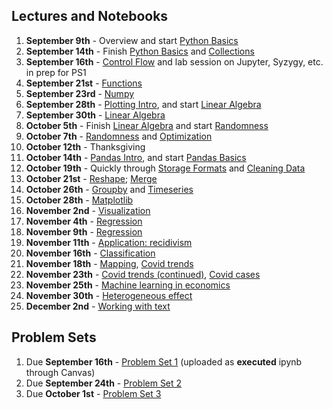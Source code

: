 ## Lectures and Notebooks
1. **September 9th** -  Overview and start [Python Basics](https://datascience.quantecon.org/python_fundamentals/basics.html)
2. **September 14th** - Finish [Python Basics](https://datascience.quantecon.org/python_fundamentals/basics.html) and [Collections](https://datascience.quantecon.org/python_fundamentals/collections.html)
3. **September 16th** - [Control Flow](https://datascience.quantecon.org/python_fundamentals/control_flow.html) and lab session on Jupyter, Syzygy, etc.  in prep for PS1
4. **September 21st** - [Functions](https://datascience.quantecon.org/python_fundamentals/functions.html)
5. **September 23rd** - [Numpy](https://datascience.quantecon.org/scientific/numpy_arrays.html)
6. **September 28th** - [Plotting Intro](https://datascience.quantecon.org/scientific/plotting.html), and start [Linear Algebra](https://datascience.quantecon.org/scientific/applied_linalg.html)
7. **September 30th** - [Linear Algebra](https://datascience.quantecon.org/scientific/applied_linalg.html)
8. **October 5th** - Finish [Linear Algebra](https://datascience.quantecon.org/scientific/applied_linalg.html) and start [Randomness](https://datascience.quantecon.org/scientific/randomness.html)
9. **October 7th** - [Randomness](https://datascience.quantecon.org/scientific/randomness.html) and [Optimization](https://datascience.quantecon.org/scientific/optimization.html)
10. **October 12th** - Thanksgiving
11. **October 14th** - [Pandas Intro](https://datascience.quantecon.org/pandas/intro.html), and start [Pandas Basics](https://datascience.quantecon.org/pandas/basics.html)
12. **October 19th** - Quickly through [Storage Formats](https://datascience.quantecon.org/pandas/storage_formats.html) and  [Cleaning Data](https://datascience.quantecon.org/pandas/data_clean.html)
13. **October 21st** - [Reshape](https://datascience.quantecon.org/pandas/reshape.html); [Merge](https://datascience.quantecon.org/pandas/merge.html)
14. **October 26th** - [Groupby](https://datascience.quantecon.org/pandas/groupby.html) and [Timeseries](https://datascience.quantecon.org/pandas/timeseries.html)
15. **October 28th** - [Matplotlib](https://datascience.quantecon.org/pandas/matplotlib.html)
16. **November 2nd** - [Visualization](https://datascience.quantecon.org/applications/visualization_rules.html)
17. **November 4th** - [Regression](https://datascience.quantecon.org/applications/regression.html)
18. **November 9th** - [Regression](https://datascience.quantecon.org/applications/regression.html)
19. **November 11th** - [Application: recidivism](https://datascience.quantecon.org/applications/recidivism.html)
20. **November 16th** - [Classification](https://datascience.quantecon.org/applications/classification.html)
21. **November 18th** - [Mapping](https://datascience.quantecon.org/applications/mapping.html), [Covid trends](https://github.com/ubcecon/ECON323_2020_Fall/blob/master/extra_notebooks/covid-trends.ipynb)
22. **November 23th** - [Covid trends (continued)](https://github.com/ubcecon/ECON323_2020_Fall/blob/master/extra_notebooks/covid-trends.ipynb), [Covid cases](https://github.com/ubcecon/ECON323_2020_Fall/blob/master/extra_notebooks/covid-cases.ipynb)
23. **November 25th** - [Machine learning in economics](https://datascience.quantecon.org/applications/ml_in_economics.html)
24. **November 30th** - [Heterogeneous effect](https://datascience.quantecon.org/applications/heterogeneity.html)
25. **December 2nd** - [Working with text](https://datascience.quantecon.org/applications/working_with_text.html)

## Problem Sets
1. Due **September 16th** - [Problem Set 1](https://datascience.quantecon.org/problem_sets/problem_set_1.html) (uploaded as **executed** ipynb through Canvas)
2. Due **September 24th** - [Problem Set 2](https://datascience.quantecon.org/problem_sets/problem_set_2.html)
3. Due **October 1st** - [Problem Set 3](https://datascience.quantecon.org/problem_sets/problem_set_3.html) 
<!-- 4. Due **October 11th** - [Problem Set 4](https://datascience.quantecon.org/problem_sets/problem_set_4.html) - Only quetsions 1, 3, 5, and 6 -->
<!-- 5. Due **November 4th** - [Problem Set 5](https://datascience.quantecon.org/problem_sets/problem_set_5.html) -->
<!-- 6. Due **November 16th** - [Problem Set 6](https://datascience.quantecon.org/problem_sets/problem_set_6.html) only questions 9 & 10, and [Problem Set 7](https://datascience.quantecon.org/problem_sets/problem_set_7.html) -->
<!-- 7. Due **April 6th** [Problem Set 8](https://datascience.quantecon.org/problem_sets/problem_set_8.html) or the exercises from [the covid prediction notebook](https://github.com/ubcecon/ECON323_2020/blob/master/extra_notebooks/covid-prediction.ipynb) -->

<!-- ## Lectures and Notebooks -->
<!-- 1. **January 6th** -  Overview + AV Train Wreck -->
<!-- 2. **January 8th** - [Python Basics](https://datascience.quantecon.org/python_fundamentals/basics.html) and start [Collections](https://datascience.quantecon.org/python_fundamentals/collections.html) -->
<!-- 3. **January 13th** - Finish [Collections](https://datascience.quantecon.org/python_fundamentals/collections.html) and lab session on Jupyter, Syzygy, etc.  in prep for PS1 -->
<!-- 4. ~~**January 15th** -snow day~~  -->
<!-- 5. **January 20th** - [Control Flow](https://datascience.quantecon.org/python_fundamentals/control_flow.html) and most of [Functions](https://datascience.quantecon.org/python_fundamentals/functions.html) -->
<!-- 6. **January 22nd** - Finish [Functions](https://datascience.quantecon.org/python_fundamentals/functions.html) and Production Function applications, and start [Numpy](https://datascience.quantecon.org/scientific/numpy_arrays.html) -->
<!-- 7. **January 27th** -  PS2 review, [Numpy](https://datascience.quantecon.org/scientific/numpy_arrays.html), [Plotting Intro](https://datascience.quantecon.org/scientific/plotting.html), and start [Linear Algebra](https://datascience.quantecon.org/scientific/applied_linalg.html) -->
<!-- 8. **January 29th** - [Linear Algebra](https://datascience.quantecon.org/scientific/applied_linalg.html) and start [Randomness](https://datascience.quantecon.org/scientific/randomness.html) -->
<!-- 9. **February 3rd** - [Randomness](https://datascience.quantecon.org/scientific/randomness.html) and [Optimization](https://datascience.quantecon.org/scientific/optimization.html) -->
<!-- 10. **February 5th** - [Pandas Intro](https://datascience.quantecon.org/pandas/intro.html), and start [Pandas Basics](https://datascience.quantecon.org/pandas/basics.html) -->
<!-- 11. **February 10th** - Quickly through [Storage Formats](https://datascience.quantecon.org/pandas/storage_formats.html) and  [Cleaning Data](https://datascience.quantecon.org/pandas/data_clean.html) -->
<!-- 12. **February 12th** - [Reshape](https://datascience.quantecon.org/pandas/reshape.html); [Merge](https://datascience.quantecon.org/pandas/merge.html) -->
<!-- 13. **February 17th/19th** - SPRING BREAK -->
<!-- 14. **February 24th** - [Groupby](https://datascience.quantecon.org/pandas/groupby.html) and [Timeseries](https://datascience.quantecon.org/pandas/timeseries.html) -->
<!-- 15. **February 26th** - (Paul takes over) - [Matplotlib](https://datascience.quantecon.org/pandas/matplotlib.html)   -->
<!-- 16. **March 2nd** - [Visualization](https://datascience.quantecon.org/applications/visualization_rules.html) -->
<!-- 17. **March 4th** - [Regression](https://datascience.quantecon.org/applications/regression.html) -->
<!-- 18. **March 9th** - [Regression](https://datascience.quantecon.org/applications/regression.html) -->
<!-- 19. **March 11th** - [Application: recidivism](https://datascience.quantecon.org/applications/recidivism.html) -->
<!-- 20. **March 16th** - [Classification](https://datascience.quantecon.org/applications/classification.html) -->
<!-- 21. **March 18th** - [Mapping](https://datascience.quantecon.org/applications/mapping.html), [Covid trends](https://github.com/ubcecon/ECON323_2020/blob/master/extra_notebooks/covid-trends.ipynb) -->
<!-- 22. **March 23th** - [Covid trends (continued)](https://github.com/ubcecon/ECON323_2020/blob/master/extra_notebooks/covid-trends.ipynb), [Covid cases](https://github.com/ubcecon/ECON323_2020/blob/master/extra_notebooks/covid-cases.ipynb)  -->
<!-- 23. **March 25th** - [Machine learning in economics](https://datascience.quantecon.org/applications/ml_in_economics.html) -->
<!-- 24. **March 30th** - [Machine learning in economics](https://datascience.quantecon.org/applications/ml_in_economics.html) -->
<!-- 25. **April 1st** - [Heterogeneous effect](https://datascience.quantecon.org/applications/heterogeneity.html) -->
<!-- 26. **April 6th** - [Working with text](https://datascience.quantecon.org/applications/working_with_text.html) -->
<!-- 27. **April 8th** -  -->

<!-- ## Problem Sets -->
<!-- 1. Due **January 15th** - [Problem Set 1](https://datascience.quantecon.org/problem_sets/problem_set_1.html) (uploaded as **executed** ipynb through Canvas) -->
<!-- 2. Due **January 24rd** - [Problem Set 2](https://datascience.quantecon.org/problem_sets/problem_set_2.html)  -->
<!-- 3. Due **February 4th** - [Problem Set 3](https://datascience.quantecon.org/problem_sets/problem_set_3.html)  -->
<!-- 4. Due **February 11th** - [Problem Set 4](https://datascience.quantecon.org/problem_sets/problem_set_4.html) - Only quetsions 1, 3, 5, and 6 -->
<!-- 5. Due **March 4th** - [Problem Set 5](https://datascience.quantecon.org/problem_sets/problem_set_5.html) -->
<!-- 6. Due **March 16th** - [Problem Set 6](https://datascience.quantecon.org/problem_sets/problem_set_6.html) only questions 9 & 10, and [Problem Set 7](https://datascience.quantecon.org/problem_sets/problem_set_7.html) -->
<!-- 7. Due **April 6th** [Problem Set 8](https://datascience.quantecon.org/problem_sets/problem_set_8.html) or the exercises from [the covid prediction notebook](https://github.com/ubcecon/ECON323_2020/blob/master/extra_notebooks/covid-prediction.ipynb)  -->
